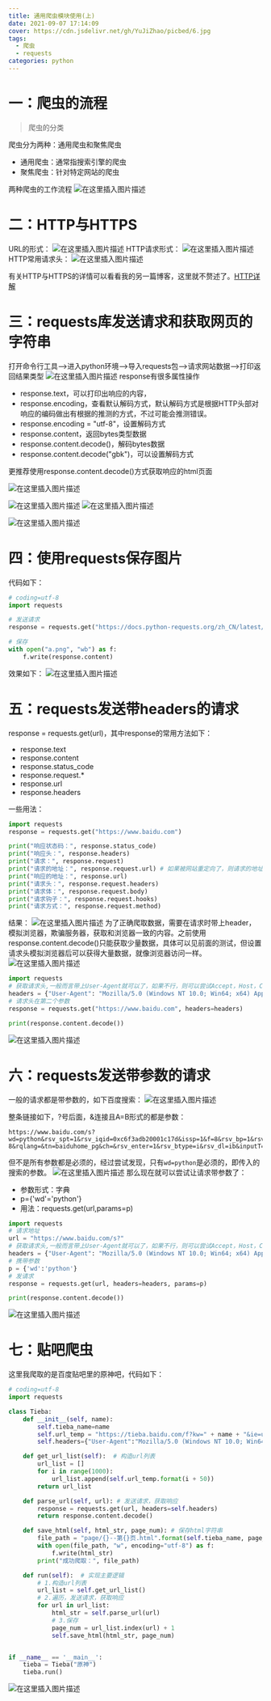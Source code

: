 ```yaml
---
title: 通用爬虫模块使用(上)
date: 2021-09-07 17:14:09
cover: https://cdn.jsdelivr.net/gh/YuJiZhao/picbed/6.jpg
tags: 
  - 爬虫
  - requests
categories: python
---
```

# 一：爬虫的流程
> 爬虫的分类

爬虫分为两种：通用爬虫和聚焦爬虫
+ 通用爬虫：通常指搜索引擎的爬虫
+ 聚焦爬虫：针对特定网站的爬虫

两种爬虫的工作流程
![在这里插入图片描述](https://img-blog.csdnimg.cn/42f9314eb7ca48089acd12ed9f0bf387.png?x-oss-process=image/watermark,type_ZHJvaWRzYW5zZmFsbGJhY2s,shadow_50,text_Q1NETiBAZXllcysr,size_20,color_FFFFFF,t_70,g_se,x_16)
# 二：HTTP与HTTPS
URL的形式：
![在这里插入图片描述](https://img-blog.csdnimg.cn/24d4d0fc6a804868b72d4d72a7f5a03f.png?x-oss-process=image/watermark,type_ZHJvaWRzYW5zZmFsbGJhY2s,shadow_50,text_Q1NETiBAZXllcysr,size_20,color_FFFFFF,t_70,g_se,x_16)
HTTP请求形式：
![在这里插入图片描述](https://img-blog.csdnimg.cn/0f4e15c92cd24a37be371858592827db.png?x-oss-process=image/watermark,type_ZHJvaWRzYW5zZmFsbGJhY2s,shadow_50,text_Q1NETiBAZXllcysr,size_20,color_FFFFFF,t_70,g_se,x_16)
HTTP常用请求头：
![在这里插入图片描述](https://img-blog.csdnimg.cn/156baeb926864e4f9bf15d2525d5110b.png?x-oss-process=image/watermark,type_ZHJvaWRzYW5zZmFsbGJhY2s,shadow_50,text_Q1NETiBAZXllcysr,size_20,color_FFFFFF,t_70,g_se,x_16)

有关HTTP与HTTPS的详情可以看看我的另一篇博客，这里就不赘述了。[HTTP详解](https://blog.csdn.net/tongkongyu/article/details/119220506)

# 三：requests库发送请求和获取网页的字符串
打开命令行工具-->进入python环境-->导入requests包-->请求网站数据-->打印返回结果类型
![在这里插入图片描述](https://img-blog.csdnimg.cn/84ad1c06e176466a9736693477fc7503.png?x-oss-process=image/watermark,type_ZHJvaWRzYW5zZmFsbGJhY2s,shadow_50,text_Q1NETiBAZXllcysr,size_20,color_FFFFFF,t_70,g_se,x_16)
response有很多属性操作
+ response.text，可以打印出响应的内容，
+ response.encoding，查看默认解码方式，默认解码方式是根据HTTP头部对响应的编码做出有根据的推测的方式，不过可能会推测错误。
+ response.encoding = "utf-8"，设置解码方式
+ response.content，返回bytes类型数据
+ response.content.decode()，解码bytes数据
+ response.content.decode("gbk")，可以设置解码方式

更推荐使用response.content.decode()方式获取响应的html页面

![在这里插入图片描述](https://img-blog.csdnimg.cn/d1b38b4d3ed841cc812a485af3805fcb.png?x-oss-process=image/watermark,type_ZHJvaWRzYW5zZmFsbGJhY2s,shadow_50,text_Q1NETiBAZXllcysr,size_20,color_FFFFFF,t_70,g_se,x_16)

![在这里插入图片描述](https://img-blog.csdnimg.cn/4230f16b2bad4bda978161fdaa029393.png?x-oss-process=image/watermark,type_ZHJvaWRzYW5zZmFsbGJhY2s,shadow_50,text_Q1NETiBAZXllcysr,size_20,color_FFFFFF,t_70,g_se,x_16)
![在这里插入图片描述](https://img-blog.csdnimg.cn/ce25940a8e0b4d6a851dbe76ed92ee94.png?x-oss-process=image/watermark,type_ZHJvaWRzYW5zZmFsbGJhY2s,shadow_50,text_Q1NETiBAZXllcysr,size_20,color_FFFFFF,t_70,g_se,x_16)

![在这里插入图片描述](https://img-blog.csdnimg.cn/24b24de198d84cbbbdc1348c1c96e4e5.png?x-oss-process=image/watermark,type_ZHJvaWRzYW5zZmFsbGJhY2s,shadow_50,text_Q1NETiBAZXllcysr,size_20,color_FFFFFF,t_70,g_se,x_16)
# 四：使用requests保存图片
代码如下：

```python
# coding=utf-8
import requests

# 发送请求
response = requests.get("https://docs.python-requests.org/zh_CN/latest/_static/requests-sidebar.png")

# 保存
with open("a.png", "wb") as f:
    f.write(response.content)
```

效果如下：
![在这里插入图片描述](https://img-blog.csdnimg.cn/869160823b7f4c93bcfb11c7944c1a06.png?x-oss-process=image/watermark,type_ZHJvaWRzYW5zZmFsbGJhY2s,shadow_50,text_Q1NETiBAZXllcysr,size_20,color_FFFFFF,t_70,g_se,x_16)
# 五：requests发送带headers的请求
response = requests.get(url)，其中response的常用方法如下：
+ response.text
+ response.content
+ response.status_code
+ response.request.*
+ response.url
+ response.headers

一些用法：

```python
import requests
response = requests.get("https://www.baidu.com")

print("响应状态码：", response.status_code)
print("响应头：", response.headers)
print("请求：", response.request)
print("请求的地址：", response.request.url) # 如果被网站重定向了，则请求的地址与响应的地址会不同
print("响应的地址：", response.url)
print("请求头：", response.request.headers)
print("请求体：", response.request.body)
print("请求钩子：", response.request.hooks)
print("请求方式：", response.request.method)
```
结果：
![在这里插入图片描述](https://img-blog.csdnimg.cn/e2e59623af444034b6da324c1b8155d1.png?x-oss-process=image/watermark,type_ZHJvaWRzYW5zZmFsbGJhY2s,shadow_50,text_Q1NETiBAZXllcysr,size_20,color_FFFFFF,t_70,g_se,x_16)
为了正确爬取数据，需要在请求时带上header，模拟浏览器，欺骗服务器，获取和浏览器一致的内容。之前使用response.content.decode()只能获取少量数据，具体可以见前面的测试，但设置请求头模拟浏览器后可以获得大量数据，就像浏览器访问一样。
![在这里插入图片描述](https://img-blog.csdnimg.cn/2827d549a52f404b86a00f7edb2c73cd.png?x-oss-process=image/watermark,type_ZHJvaWRzYW5zZmFsbGJhY2s,shadow_50,text_Q1NETiBAZXllcysr,size_20,color_FFFFFF,t_70,g_se,x_16)


```python
import requests
# 获取请求头,一般而言带上User-Agent就可以了，如果不行，则可以尝试Accept，Host，Cookie之类的
headers = {"User-Agent": "Mozilla/5.0 (Windows NT 10.0; Win64; x64) AppleWebKit/537.36 (KHTML, like Gecko) Chrome/92.0.4515.159 Safari/537.36"}
# 请求头在第二个参数
response = requests.get("https://www.baidu.com", headers=headers)

print(response.content.decode())
```

![在这里插入图片描述](https://img-blog.csdnimg.cn/47e03b1205ca4f61b2b9ec9727681488.png?x-oss-process=image/watermark,type_ZHJvaWRzYW5zZmFsbGJhY2s,shadow_50,text_Q1NETiBAZXllcysr,size_20,color_FFFFFF,t_70,g_se,x_16)
# 六：requests发送带参数的请求
一般的请求都是带参数的，如下百度搜索：
![在这里插入图片描述](https://img-blog.csdnimg.cn/dbc8f1828f9b43909352b684258453b9.png?x-oss-process=image/watermark,type_ZHJvaWRzYW5zZmFsbGJhY2s,shadow_50,text_Q1NETiBAZXllcysr,size_20,color_FFFFFF,t_70,g_se,x_16)

整条链接如下，?号后面，&连接且A=B形式的都是参数：
```
https://www.baidu.com/s?wd=python&rsv_spt=1&rsv_iqid=0xc6f3adb20001c17d&issp=1&f=8&rsv_bp=1&rsv_idx=2&ie=utf-8&rqlang=&tn=baiduhome_pg&ch=&rsv_enter=1&rsv_btype=i&rsv_dl=ib&inputT=6532
```
但不是所有参数都是必须的，经过尝试发现，只有`wd=python`是必须的，即传入的搜索的参数。
![在这里插入图片描述](https://img-blog.csdnimg.cn/ce02816042264d21bd9d8e6711b9bec6.png?x-oss-process=image/watermark,type_ZHJvaWRzYW5zZmFsbGJhY2s,shadow_50,text_Q1NETiBAZXllcysr,size_20,color_FFFFFF,t_70,g_se,x_16)
那么现在就可以尝试让请求带参数了：
+ 参数形式：字典
+ p={'wd'='python'}
+ 用法：requests.get(url,params=p)

```python
import requests
# 请求地址
url = "https://www.baidu.com/s?"
# 获取请求头,一般而言带上User-Agent就可以了，如果不行，则可以尝试Accept，Host，Cookie之类的
headers = {"User-Agent": "Mozilla/5.0 (Windows NT 10.0; Win64; x64) AppleWebKit/537.36 (KHTML, like Gecko) Chrome/92.0.4515.159 Safari/537.36"}
# 携带参数
p = {'wd':'python'}
# 发请求
response = requests.get(url, headers=headers, params=p)

print(response.content.decode())
```

![在这里插入图片描述](https://img-blog.csdnimg.cn/8bce661b191c4c18a2b288f4d73085dd.png?x-oss-process=image/watermark,type_ZHJvaWRzYW5zZmFsbGJhY2s,shadow_50,text_Q1NETiBAZXllcysr,size_20,color_FFFFFF,t_70,g_se,x_16)
# 七：贴吧爬虫
这里我爬取的是百度贴吧里的原神吧，代码如下：

```python
# coding=utf-8
import requests

class Tieba:
    def __init__(self, name):
        self.tieba_name=name
        self.url_temp = "https://tieba.baidu.com/f?kw=" + name + "&ie=utf-8pn={}"
        self.headers={"User-Agent":"Mozilla/5.0 (Windows NT 10.0; Win64; x64) AppleWebKit/537.36 (KHTML, like Gecko) Chrome/92.0.4515.159 Safari/537.36"}

    def get_url_list(self):  # 构造url列表
        url_list = []
        for i in range(1000):
            url_list.append(self.url_temp.format(i + 50))
        return url_list

    def parse_url(self, url): # 发送请求，获取响应
        response = requests.get(url, headers=self.headers)
        return response.content.decode()

    def save_html(self, html_str, page_num): # 保存html字符串
        file_path = "page/{}--第{}页.html".format(self.tieba_name, page_num)
        with open(file_path, "w", encoding="utf-8") as f:
            f.write(html_str)
        print("成功爬取：", file_path)

    def run(self):  # 实现主要逻辑
        # 1.构造url列表
        url_list = self.get_url_list()
        # 2.遍历，发送请求，获取响应
        for url in url_list:
            html_str = self.parse_url(url)
            # 3.保存
            page_num = url_list.index(url) + 1
            self.save_html(html_str, page_num)


if __name__ == '__main__':
    tieba = Tieba("原神")
    tieba.run()
```
![在这里插入图片描述](https://img-blog.csdnimg.cn/487b20a871c248ef88a114c2da028dd2.png?x-oss-process=image/watermark,type_ZHJvaWRzYW5zZmFsbGJhY2s,shadow_50,text_Q1NETiBAZXllcysr,size_20,color_FFFFFF,t_70,g_se,x_16)